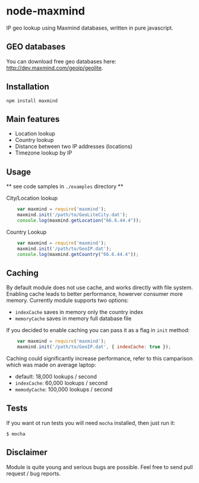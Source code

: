 
node-maxmind
========

IP geo lookup using Maxmind databases, written in pure javascript.

## GEO databases

You can download free geo databases here: http://dev.maxmind.com/geoip/geolite.


## Installation

    npm install maxmind


## Main features

 - Location lookup
 - Country lookup
 - Distance between two IP addresses (locations)
 - Timezone lookup by IP

## Usage

** see code samples in `./examples` directory **

City/Location lookup

```js
    var maxmind = require('maxmind');
    maxmind.init('/path/to/GeoLiteCity.dat');
    console.log(maxmind.getLocation("66.6.44.4"));
```

Country Lookup

```js
    var maxmind = require('maxmind');
    maxmind.init('/path/to/GeoIP.dat');
    console.log(maxmind.getCountry("66.6.44.4"));
```

## Caching

By default module does not use cache, and works directly with file system. Enabling cache
leads to better performance, howerver consumer more memory. Currently module supports two options:

- `indexCache` saves in memory only the country index
- `memoryCache` saves in memory full database file

If you decided to enable caching you can pass it as a flag in `init` method:

```js
    var maxmind = require('maxmind');
    maxmind.init('/path/to/GeoIP.dat', { indexCache: true });
```

Caching could significantly increase performance, refer to this camparison which was made on average
laptop:

- default: 18,000 lookups / second
- `indexCache`: 60,000 lookups / second
- `memodyCache`: 100,000 lookups / second

## Tests

If you want ot run tests you will need `mocha` installed, then just run it:

    $ mocha


## Disclaimer

Module is quite young and serious bugs are possible. Feel free to
send pull request / bug reports.

